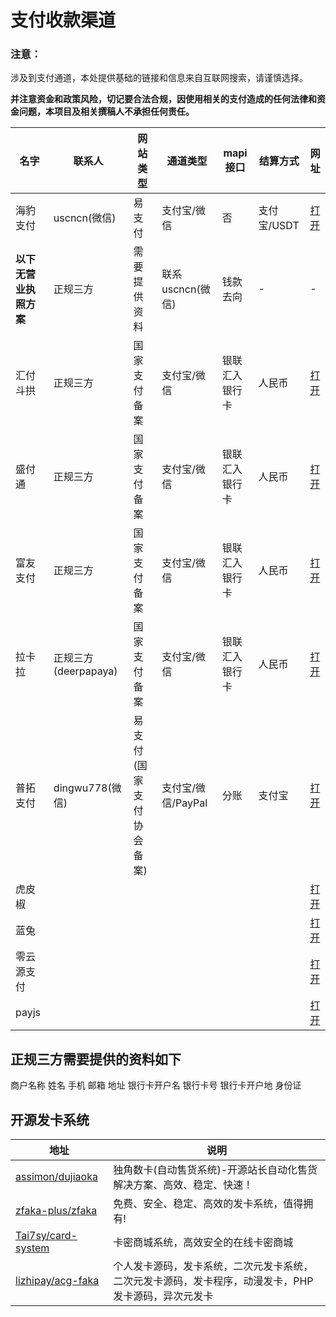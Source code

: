 # 支付收款渠道

### 注意： 

涉及到支付通道，本处提供基础的链接和信息来自互联网搜索，请谨慎选择。

**并注意资金和政策风险，切记要合法合规，因使用相关的支付造成的任何法律和资金问题，本项目及相关撰稿人不承担任何责任。**

| 名字                   | 联系人       | 网站类型     | 通道类型         | mapi接口       | 结算方式    | 网址                              |
| ---------------------- | ------------ | ------------ | ---------------- | -------------- | ----------- | --------------------------------- |
| 海豹支付               | uscncn(微信) | 易支付       | 支付宝/微信      | 否             | 支付宝/USDT | [打开](https://payseals.com/)     |
| **以下无营业执照方案** | 正规三方     | 需要提供资料 | 联系uscncn(微信) | 钱款去向       | -           | -                                 |
| 汇付斗拱               | 正规三方     | 国家支付备案 | 支付宝/微信      | 银联汇入银行卡 | 人民币      | [打开](https://paas.huifu.com/)   |
| 盛付通                 | 正规三方     | 国家支付备案 | 支付宝/微信      | 银联汇入银行卡 | 人民币      | [打开](https://shengpay.com/)     |
| 富友支付               | 正规三方     | 国家支付备案 | 支付宝/微信      | 银联汇入银行卡 | 人民币      | [打开](https://www.fuioupay.com/) |
| 拉卡拉               | 正规三方(deerpapaya)   | 国家支付备案 | 支付宝/微信      | 银联汇入银行卡 | 人民币      | [打开](https://www.lakala.com/) |
| 普拓支付                   |dingwu778(微信)              |   易支付(国家支付协会备案)          |        支付宝/微信/PayPal          |        分账        |        支付宝     | [打开](https://pay.bluetuo.com/)  |
| 虎皮椒                 |              |              |                  |                |             | [打开](https://www.xunhupay.com/) |
| 蓝兔 | | | | | | [打开](https://www.ltzf.cn/demo) |
| 零云源支付             |              |              |                  |                |             | [打开](https://pays.oocuo.com/)   |
| payjs                  |              |              |                  |                |             | [打开](https://payjs.cn/)         |

## 正规三方需要提供的资料如下

商户名称 姓名 手机 邮箱 地址 银行卡开户名 银行卡号 银行卡开户地 身份证

## 开源发卡系统

| 地址                                                      | 说明                                                         |
| --------------------------------------------------------- | ------------------------------------------------------------ |
| [assimon/dujiaoka](https://github.com/assimon/dujiaoka)   | 独角数卡(自动售货系统)-开源站长自动化售货解决方案、高效、稳定、快速！ |
| [zfaka-plus/zfaka](https://github.com/zfaka-plus/zfaka)   | 免费、安全、稳定、高效的发卡系统，值得拥有!                  |
| [Tai7sy/card-system](Tai7sy/card-system)                  | 卡密商城系统，高效安全的在线卡密商城                         |
| [lizhipay/acg-faka](https://github.com/lizhipay/acg-faka) | 个人发卡源码，发卡系统，二次元发卡系统，二次元发卡源码，发卡程序，动漫发卡，PHP发卡源码，异次元发卡 |

